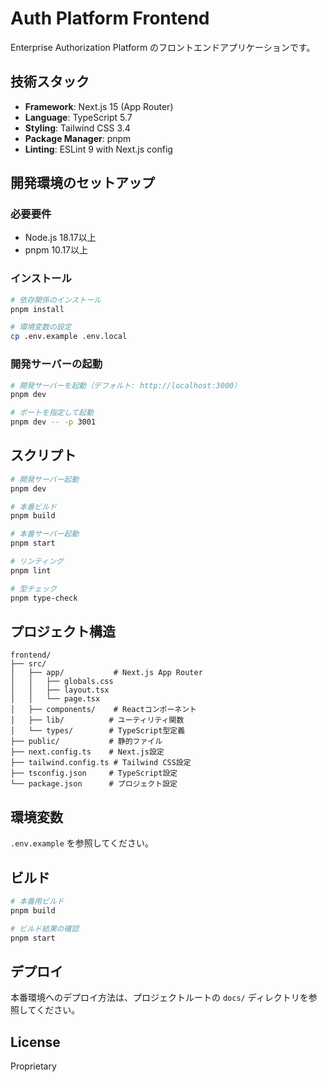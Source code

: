 # Auth Platform Frontend

Enterprise Authorization Platform のフロントエンドアプリケーションです。

## 技術スタック

- **Framework**: Next.js 15 (App Router)
- **Language**: TypeScript 5.7
- **Styling**: Tailwind CSS 3.4
- **Package Manager**: pnpm
- **Linting**: ESLint 9 with Next.js config

## 開発環境のセットアップ

### 必要要件

- Node.js 18.17以上
- pnpm 10.17以上

### インストール

```bash
# 依存関係のインストール
pnpm install

# 環境変数の設定
cp .env.example .env.local
```

### 開発サーバーの起動

```bash
# 開発サーバーを起動（デフォルト: http://localhost:3000）
pnpm dev

# ポートを指定して起動
pnpm dev -- -p 3001
```

## スクリプト

```bash
# 開発サーバー起動
pnpm dev

# 本番ビルド
pnpm build

# 本番サーバー起動
pnpm start

# リンティング
pnpm lint

# 型チェック
pnpm type-check
```

## プロジェクト構造

```
frontend/
├── src/
│   ├── app/           # Next.js App Router
│   │   ├── globals.css
│   │   ├── layout.tsx
│   │   └── page.tsx
│   ├── components/    # Reactコンポーネント
│   ├── lib/          # ユーティリティ関数
│   └── types/        # TypeScript型定義
├── public/           # 静的ファイル
├── next.config.ts    # Next.js設定
├── tailwind.config.ts # Tailwind CSS設定
├── tsconfig.json     # TypeScript設定
└── package.json      # プロジェクト設定
```

## 環境変数

`.env.example` を参照してください。

## ビルド

```bash
# 本番用ビルド
pnpm build

# ビルド結果の確認
pnpm start
```

## デプロイ

本番環境へのデプロイ方法は、プロジェクトルートの `docs/` ディレクトリを参照してください。

## License

Proprietary
